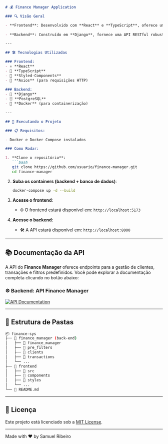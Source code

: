 
```markdown
# 💰 Finance Manager Application

### 🔍 Visão Geral

- **Frontend**: Desenvolvido com **React** e **TypeScript**, oferece uma interface amigável e responsiva para o gerenciamento de transações.
  
- **Backend**: Construído em **Django**, fornece uma API RESTful robusta para gerenciar filtros predefinidos, transações e clientes, com persistência de dados no **PostgreSQL**.

---

## 🛠️ Tecnologias Utilizadas

### Frontend:
- ⚛️ **React**
- 📝 **TypeScript**
- 🎨 **Styled-Components**
- 🔗 **Axios** (para requisições HTTP)
  
### Backend:
- 🐍 **Django**
- 🗄️ **PostgreSQL**
- 🐳 **Docker** (para containerização)

---

## 🚀 Executando o Projeto

### 📋 Requisitos:

- Docker e Docker Compose instalados

### Como Rodar:

1. **Clone o repositório**:
   ```bash
   git clone https://github.com/usuario/finance-manager.git
   cd finance-manager
   ```

2. **Suba os containers (backend + banco de dados)**:
   ```bash
   docker-compose up -d --build
   ```

3. **Acesse o frontend**:
   - 🌐 O frontend estará disponível em: `http://localhost:5173`

4. **Acesse o backend**:
   - 🛠️ A API estará disponível em: `http://localhost:8000`

---

## 📚 Documentação da API

A API do **Finance Manager** oferece endpoints para a gestão de clientes, transações e filtros predefinidos. Você pode explorar a documentação completa clicando no botão abaixo:

### ⚙️ Backend: API Finance Manager

[![API Documentation](https://img.shields.io/badge/📄-API_Documentation-blue?style=for-the-badge)](./finance_manager/README.md)

---

## 📂 Estrutura de Pastas

```bash
📦 finance-sys
├── 📂 finance_manager (back-end)
│   ├── 📁 finance_manager
│   ├── 📁 pre_filters
│   ├── 📁 clients
│   ├── 📁 transactions
│   └── ...
├── 📂 frontend
│   ├── 📁 src
│   ├── 📁 components
│   ├── 📁 styles
│   └── ...
└── 📄 README.md
```

---

## 📝 Licença

Este projeto está licenciado sob a [MIT License](LICENSE).

---

Made with ❤️ by Samuel Ribeiro
